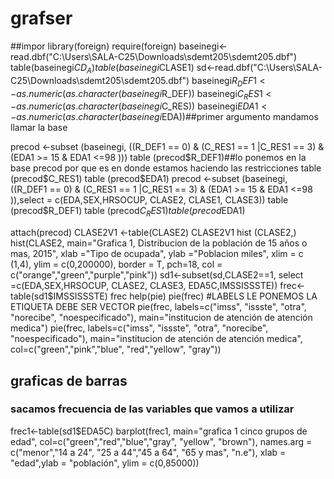 # grafser
##impor
library(foreign)
require(foreign)
baseinegi<-read.dbf("C:\\Users\\SALA-C25\\Downloads\\sdemt205\\sdemt205.dbf")
table(baseinegi$CD_A)
table(baseinegi$CLASE1)
sd<-read.dbf("C:\\Users\\SALA-C25\\Downloads\\sdemt205\\sdemt205.dbf")
baseinegi$R_DEF1 <- as.numeric(as.character(baseinegi$R_DEF))
baseinegi$C_RES1 <- as.numeric(as.character(baseinegi$C_RES))
baseinegi$EDA1 <- as.numeric(as.character(baseinegi$EDA))##primer argumento mandamos llamar la base

precod <-subset (baseinegi, ((R_DEF1 == 0) & (C_RES1 == 1 |C_RES1 == 3) & (EDA1 >= 15 & EDA1 <=98 )))
table (precod$R_DEF1)##lo ponemos en la base precod por que es en donde estamos haciendo las restricciones
table (precod$C_RES1)
table (precod$EDA1)
precod <-subset (baseinegi, ((R_DEF1 == 0) & (C_RES1 == 1 |C_RES1 == 3) & (EDA1 >= 15 & EDA1 <=98 )),select = c(EDA,SEX,HRSOCUP, CLASE2, CLASE1, CLASE3))
table (precod$R_DEF1)
table (precod$C_RES1)
table (precod$EDA1)

attach(precod)
CLASE2V1 <-table(CLASE2)
CLASE2V1
hist (CLASE2,)
hist(CLASE2, main="Grafica 1, Distribucion de la
     población de 15 años o mas, 2015",
     xlab ="Tipo de ocupada", ylab ="Poblacion miles",
     xlim = c (1,4), ylim = c(0,200000), border = T, pch=18,
     col = c("orange","green","purple","pink"))
sd1<-subset(sd,CLASE2==1, select =c(EDA,SEX,HRSOCUP, CLASE2, CLASE3, EDA5C,IMSSISSSTE))
frec<-table(sd1$IMSSISSSTE)
frec
help(pie)
pie(frec)
#LABELS LE PONEMOS LA ETIQUETA DEBE SER VECTOR
pie(frec, labels=c("imss", "issste", "otra", "norecibe", "noespecificado"), main="institucion de atención de atención medica")
pie(frec, labels=c("imss", "issste", "otra", "norecibe", "noespecificado"), main="institucion de atención de atención medica", col=c("green","pink","blue", "red","yellow", "gray"))

## graficas de barras 
### sacamos frecuencia de las variables que vamos a utilizar
frec1<-table(sd1$EDA5C)
barplot(frec1, main="grafica 1 cinco grupos de edad", col=c("green","red","blue","gray", "yellow", "brown"), names.arg = c("menor","14 a 24", "25 a 44","45 a 64", "65 y mas", "n.e"), xlab = "edad",ylab = "población", ylim = c(0,85000))

